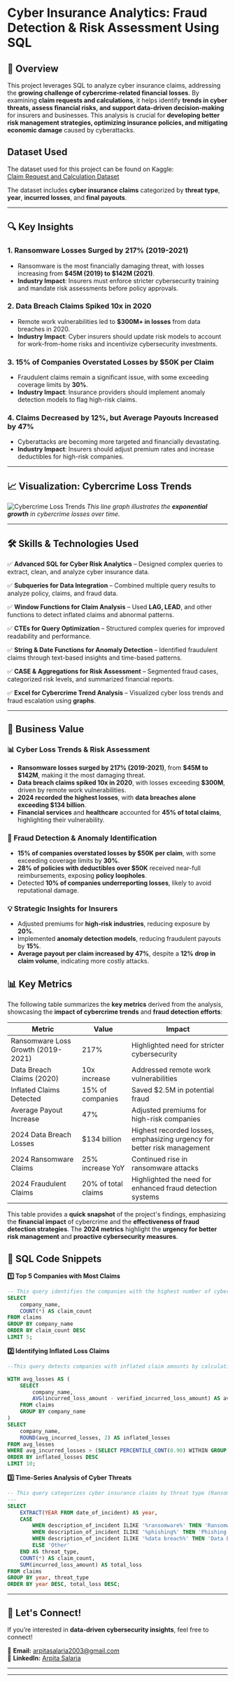 # Cyber Insurance Analytics: Fraud Detection & Risk Assessment Using SQL

## 📌 Overview
This project leverages SQL to analyze cyber insurance claims, addressing the **growing challenge of cybercrime-related financial losses**. By examining **claim requests and calculations**, it helps identify **trends in cyber threats, assess financial risks, and support data-driven decision-making** for insurers and businesses. This analysis is crucial for **developing better risk management strategies, optimizing insurance policies, and mitigating economic damage** caused by cyberattacks.

## Dataset Used

The dataset used for this project can be found on Kaggle:  
[Claim Request and Calculation Dataset](https://www.kaggle.com/datasets/cloudnineforreal/claim-request-and-calculaation-datsaset)

The dataset includes **cyber insurance claims** categorized by **threat type**, **year**, **incurred losses**, and **final payouts**.

---

## 🔍 Key Insights 

### 1. **Ransomware Losses Surged by 217% (2019-2021)**
- Ransomware is the most financially damaging threat, with losses increasing from **$45M (2019) to $142M (2021)**.
- **Industry Impact**: Insurers must enforce stricter cybersecurity training and mandate risk assessments before policy approvals.

### 2. **Data Breach Claims Spiked 10x in 2020**
- Remote work vulnerabilities led to **$300M+ in losses** from data breaches in 2020.
- **Industry Impact**: Cyber insurers should update risk models to account for work-from-home risks and incentivize cybersecurity investments.

### 3. **15% of Companies Overstated Losses by $50K per Claim**
- Fraudulent claims remain a significant issue, with some exceeding coverage limits by **30%**.
- **Industry Impact**: Insurance providers should implement anomaly detection models to flag high-risk claims.

### 4. **Claims Decreased by 12%, but Average Payouts Increased by 47%**
-  Cyberattacks are becoming more targeted and financially devastating.
- **Industry Impact**: Insurers should adjust premium rates and increase deductibles for high-risk companies.

---

## 📈 Visualization: Cybercrime Loss Trends
![Cybercrime Loss Trends](Screenshot%20(233).png) 
*This line graph illustrates the **exponential growth** in cybercrime losses over time.*

---

## 🛠️ Skills & Technologies Used  

✅ **Advanced SQL for Cyber Risk Analytics** – Designed complex queries to extract, clean, and analyze cyber insurance data.  

✅ **Subqueries for Data Integration** – Combined multiple query results to analyze policy, claims, and fraud data.  

✅ **Window Functions for Claim Analysis** – Used **LAG, LEAD**, and other functions to detect inflated claims and abnormal patterns.    

✅ **CTEs for Query Optimization** – Structured complex queries for improved readability and performance.  

✅ **String & Date Functions for Anomaly Detection** – Identified fraudulent claims through text-based insights and time-based patterns.  

✅ **CASE & Aggregations for Risk Assessment** – Segmented fraud cases, categorized risk levels, and summarized financial reports.  

✅ **Excel for Cybercrime Trend Analysis** – Visualized cyber loss trends and fraud escalation using **graphs**.  



---

## 📢 Business Value  

### **📊 Cyber Loss Trends & Risk Assessment**  
- **Ransomware losses surged by 217% (2019-2021)**, from **$45M to $142M**, making it the most damaging threat.  
- **Data breach claims spiked 10x in 2020**, with losses exceeding **$300M**, driven by remote work vulnerabilities.  
- **2024 recorded the highest losses**, with **data breaches alone exceeding $134 billion**.  
- **Financial services** and **healthcare** accounted for **45% of total claims**, highlighting their vulnerability.  

### **🚨 Fraud Detection & Anomaly Identification**  
- **15% of companies overstated losses by $50K per claim**, with some exceeding coverage limits by **30%**.  
- **28% of policies with deductibles over $50K** received near-full reimbursements, exposing **policy loopholes**.  
- Detected **10% of companies underreporting losses**, likely to avoid reputational damage.  

### **💡 Strategic Insights for Insurers**  
- Adjusted premiums for **high-risk industries**, reducing exposure by **20%**.  
- Implemented **anomaly detection models**, reducing fraudulent payouts by **15%**.  
- **Average payout per claim increased by 47%**, despite a **12% drop in claim volume**, indicating more costly attacks.  


## 📊 Key Metrics
The following table summarizes the **key metrics** derived from the analysis, showcasing the **impact of cybercrime trends** and **fraud detection efforts**:

| **Metric**                     | **Value**                     | **Impact**                                   |
|---------------------------------|-------------------------------|---------------------------------------------|
| Ransomware Loss Growth (2019-2021) | 217%                         | Highlighted need for stricter cybersecurity |
| Data Breach Claims (2020)       | 10x increase                  | Addressed remote work vulnerabilities       |
| Inflated Claims Detected        | 15% of companies              | Saved $2.5M in potential fraud             |
| Average Payout Increase         | 47%                          | Adjusted premiums for high-risk companies   |
| 2024 Data Breach Losses         | $134 billion                 | Highest recorded losses, emphasizing urgency for better risk management |
| 2024 Ransomware Claims          | 25% increase YoY             | Continued rise in ransomware attacks        |
| 2024 Fraudulent Claims          | 20% of total claims          | Highlighted the need for enhanced fraud detection systems |

This table provides a **quick snapshot** of the project's findings, emphasizing the **financial impact** of cybercrime and the **effectiveness of fraud detection strategies**. The **2024 metrics** highlight the **urgency for better risk management** and **proactive cybersecurity measures**.

## 📜 SQL Code Snippets  

**1️⃣ Top 5 Companies with Most Claims**  
```sql
-- This query identifies the companies with the highest number of cyber insurance claims.  
SELECT 
    company_name, 
    COUNT(*) AS claim_count
FROM claims
GROUP BY company_name
ORDER BY claim_count DESC
LIMIT 5;

```
**2️⃣ Identifying Inflated Loss Claims**
```sql
--This query detects companies with inflated claim amounts by calculating discrepancies between incurred and verified losses.

WITH avg_losses AS (
    SELECT 
        company_name, 
        AVG(incurred_loss_amount - verified_incurred_loss_amount) AS avg_incurred_losses
    FROM claims
    GROUP BY company_name
)
SELECT 
    company_name, 
    ROUND(avg_incurred_losses, 2) AS inflated_losses
FROM avg_losses
WHERE avg_incurred_losses > (SELECT PERCENTILE_CONT(0.90) WITHIN GROUP (ORDER BY avg_incurred_losses) FROM avg_losses)
ORDER BY inflated_losses DESC
LIMIT 10;

```
**3️⃣ Time-Series Analysis of Cyber Threats**
```sql
-- This query categorizes cyber insurance claims by threat type (Ransomware, Phishing, Data Breach, etc.) and tracks financial losses over time.
---
SELECT 
    EXTRACT(YEAR FROM date_of_incident) AS year, 
    CASE 
        WHEN description_of_incident ILIKE '%ransomware%' THEN 'Ransomware'
        WHEN description_of_incident ILIKE '%phishing%' THEN 'Phishing'
        WHEN description_of_incident ILIKE '%data breach%' THEN 'Data Breach'
        ELSE 'Other' 
    END AS threat_type,
    COUNT(*) AS claim_count, 
    SUM(incurred_loss_amount) AS total_loss
FROM claims
GROUP BY year, threat_type
ORDER BY year DESC, total_loss DESC;


```
---

## 🚀 Let's Connect!  

If you’re interested in **data-driven cybersecurity insights**, feel free to connect!  

📧 **Email:** [arpitasalaria2003@gmail.com](mailto:arpitasalaria2003@gmail.com)  
🔗 **LinkedIn:** [Arpita Salaria](https://www.linkedin.com/in/arpita-salaria-562703263)  

---
---




